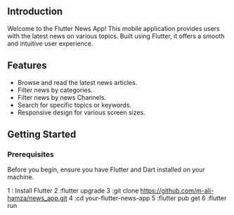 ## Introduction

Welcome to the Flutter News App! This mobile application provides users with the latest news on various topics. Built using Flutter, it offers a smooth and intuitive user experience.

## Features

- Browse and read the latest news articles.
- Filter news by categories.
- Filter news by news Channels.
- Search for specific topics or keywords.
- Responsive design for various screen sizes.

## Getting Started

### Prerequisites

Before you begin, ensure you have Flutter and Dart installed on your machine.

1 : Install Flutter
2 :flutter upgrade
3 :git clone https://github.com/m-ali-hamza/news_app.git
4 :cd your-flutter-news-app
5 :flutter pub get
6 :flutter run
